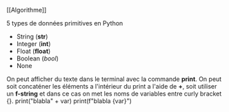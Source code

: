 [[Algorithme]]

5 types de données primitives en Python
- String (**str**)
- Integer (**int**)
- Float (**float**)
- Boolean (*bool*)
- None

On peut afficher du texte dans le terminal avec la commande **print**. On peut soit concaténer les éléments a l'intérieur du print a l'aide de **+**, soit utiliser un **f-string** et dans ce cas on met les noms de variables entre curly bracket {}.
	print("blabla" + var)
	print(f"blabla {var}")





